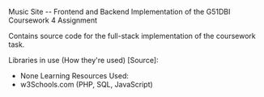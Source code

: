 Music Site -- Frontend and Backend Implementation of the G51DBI Coursework 4 Assignment

Contains source code for the full-stack implementation of the coursework task.

Libraries in use (How they're used) [Source]:
- None
Learning Resources Used:
- w3Schools.com (PHP, SQL, JavaScript)